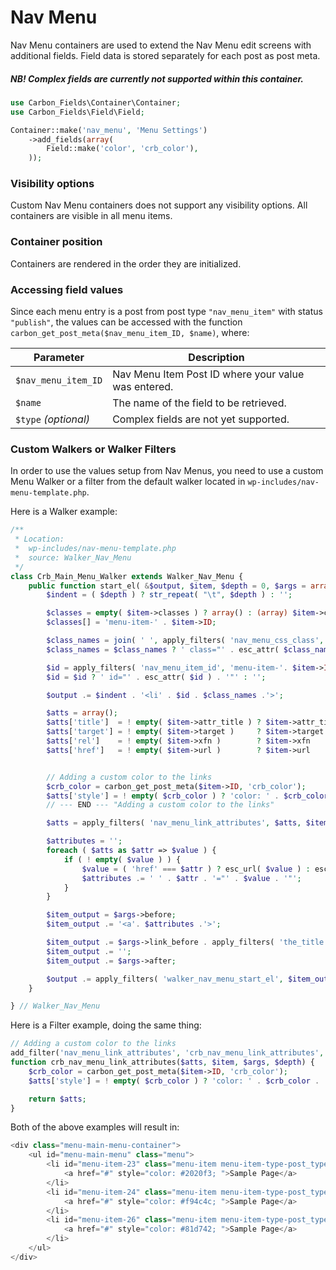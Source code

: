 # Nav Menu

Nav Menu containers are used to extend the Nav Menu edit screens with additional fields. Field data is stored separately for each post as post meta.

##### NB! Complex fields are currently not supported within this container.

```php
use Carbon_Fields\Container\Container;
use Carbon_Fields\Field\Field;

Container::make('nav_menu', 'Menu Settings')
	->add_fields(array(
		Field::make('color', 'crb_color'),
	));
```

### Visibility options

Custom Nav Menu containers does not support any visibility options. All containers are visible in all menu items.

### Container position

Containers are rendered in the order they are initialized.

### Accessing field values

Since each menu entry is a post from post type `"nav_menu_item"` with status `"publish"`, the values can be accessed with the function `carbon_get_post_meta($nav_menu_item_ID, $name)`, where:

| Parameter            | Description                                                   |
| -------------------- | ------------------------------------------------------------- |
| `$nav_menu_item_ID`  | Nav Menu Item Post ID where your value was entered.           |
| `$name`              | The name of the field to be retrieved.                        |
| `$type` *(optional)* | Complex fields are not yet supported.                         |

### Custom Walkers or Walker Filters

In order to use the values setup from Nav Menus, you need to use a custom Menu Walker or a filter from the default walker located in `wp-includes/nav-menu-template.php`.

Here is a Walker example:

```php
/**
 * Location:
 * 	wp-includes/nav-menu-template.php
 * 	source: Walker_Nav_Menu
 */
class Crb_Main_Menu_Walker extends Walker_Nav_Menu {
	public function start_el( &$output, $item, $depth = 0, $args = array(), $id = 0 ) {
		$indent = ( $depth ) ? str_repeat( "\t", $depth ) : '';

		$classes = empty( $item->classes ) ? array() : (array) $item->classes;
		$classes[] = 'menu-item-' . $item->ID;

		$class_names = join( ' ', apply_filters( 'nav_menu_css_class', array_filter( $classes ), $item, $args, $depth ) );
		$class_names = $class_names ? ' class="' . esc_attr( $class_names ) . '"' : '';

		$id = apply_filters( 'nav_menu_item_id', 'menu-item-'. $item->ID, $item, $args, $depth );
		$id = $id ? ' id="' . esc_attr( $id ) . '"' : '';

		$output .= $indent . '<li' . $id . $class_names .'>';

		$atts = array();
		$atts['title']  = ! empty( $item->attr_title ) ? $item->attr_title : '';
		$atts['target'] = ! empty( $item->target )     ? $item->target     : '';
		$atts['rel']    = ! empty( $item->xfn )        ? $item->xfn        : '';
		$atts['href']   = ! empty( $item->url )        ? $item->url        : '';


		// Adding a custom color to the links
		$crb_color = carbon_get_post_meta($item->ID, 'crb_color');
		$atts['style'] = ! empty( $crb_color ) ? 'color: ' . $crb_color . '; ' : '';
		// --- END --- "Adding a custom color to the links"

		$atts = apply_filters( 'nav_menu_link_attributes', $atts, $item, $args, $depth );

		$attributes = '';
		foreach ( $atts as $attr => $value ) {
			if ( ! empty( $value ) ) {
				$value = ( 'href' === $attr ) ? esc_url( $value ) : esc_attr( $value );
				$attributes .= ' ' . $attr . '="' . $value . '"';
			}
		}

		$item_output = $args->before;
		$item_output .= '<a'. $attributes .'>';

		$item_output .= $args->link_before . apply_filters( 'the_title', $item->title, $item->ID ) . $args->link_after;
		$item_output .= '';
		$item_output .= $args->after;

		$output .= apply_filters( 'walker_nav_menu_start_el', $item_output, $item, $depth, $args );
	}

} // Walker_Nav_Menu
```

Here is a Filter example, doing the same thing:

```php
// Adding a custom color to the links
add_filter('nav_menu_link_attributes', 'crb_nav_menu_link_attributes', 10, 4);
function crb_nav_menu_link_attributes($atts, $item, $args, $depth) {
	$crb_color = carbon_get_post_meta($item->ID, 'crb_color');
	$atts['style'] = ! empty( $crb_color ) ? 'color: ' . $crb_color . '; ' : '';

	return $atts;
}
```

Both of the above examples will result in:

```php
<div class="menu-main-menu-container">
	<ul id="menu-main-menu" class="menu">
		<li id="menu-item-23" class="menu-item menu-item-type-post_type menu-item-object-page menu-item-23">
			<a href="#" style="color: #2020f3; ">Sample Page</a>
		</li>
		<li id="menu-item-24" class="menu-item menu-item-type-post_type menu-item-object-page menu-item-24">
			<a href="#" style="color: #f94c4c; ">Sample Page</a>
		</li>
		<li id="menu-item-26" class="menu-item menu-item-type-post_type menu-item-object-page menu-item-26">
			<a href="#" style="color: #81d742; ">Sample Page</a>
		</li>
	</ul>
</div>
```